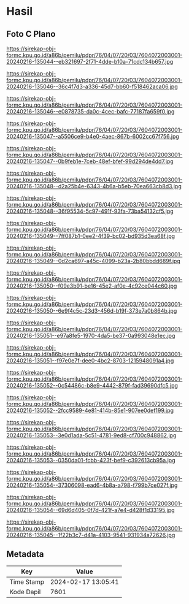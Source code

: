 # Hasil

## Foto C Plano

https://sirekap-obj-formc.kpu.go.id/a86b/pemilu/pdpr/76/04/07/20/03/7604072003001-20240216-135044--eb321697-2f71-4dde-b10a-71cdc134b657.jpg

https://sirekap-obj-formc.kpu.go.id/a86b/pemilu/pdpr/76/04/07/20/03/7604072003001-20240216-135046--36c4f7d3-a336-45d7-bb60-f518462aca06.jpg

https://sirekap-obj-formc.kpu.go.id/a86b/pemilu/pdpr/76/04/07/20/03/7604072003001-20240216-135046--e0878735-da0c-4cec-bafc-77187fa659f0.jpg

https://sirekap-obj-formc.kpu.go.id/a86b/pemilu/pdpr/76/04/07/20/03/7604072003001-20240216-135047--a5506ce9-b4e0-4aec-867b-6002cc67f756.jpg

https://sirekap-obj-formc.kpu.go.id/a86b/pemilu/pdpr/76/04/07/20/03/7604072003001-20240216-135047--0b9feb1e-7ceb-48ef-bfef-99d294de4dd7.jpg

https://sirekap-obj-formc.kpu.go.id/a86b/pemilu/pdpr/76/04/07/20/03/7604072003001-20240216-135048--d2a25b4e-6343-4b6a-b5eb-70ea663cb8d3.jpg

https://sirekap-obj-formc.kpu.go.id/a86b/pemilu/pdpr/76/04/07/20/03/7604072003001-20240216-135048--36f95534-5c97-491f-93fa-73ba54132cf5.jpg

https://sirekap-obj-formc.kpu.go.id/a86b/pemilu/pdpr/76/04/07/20/03/7604072003001-20240216-135049--7ff087b1-0ee2-4f39-bc02-bd935d3ea68f.jpg

https://sirekap-obj-formc.kpu.go.id/a86b/pemilu/pdpr/76/04/07/20/03/7604072003001-20240216-135049--0d2ca697-a45c-4099-b23a-2b80bbdd689f.jpg

https://sirekap-obj-formc.kpu.go.id/a86b/pemilu/pdpr/76/04/07/20/03/7604072003001-20240216-135050--f09e3b91-be16-45e2-af0e-4c92ce044c60.jpg

https://sirekap-obj-formc.kpu.go.id/a86b/pemilu/pdpr/76/04/07/20/03/7604072003001-20240216-135050--6e9f4c5c-23d3-456d-b19f-373e7a0b864b.jpg

https://sirekap-obj-formc.kpu.go.id/a86b/pemilu/pdpr/76/04/07/20/03/7604072003001-20240216-135051--e97a8fe5-1970-4da5-be37-0a993048e1ec.jpg

https://sirekap-obj-formc.kpu.go.id/a86b/pemilu/pdpr/76/04/07/20/03/7604072003001-20240216-135051--f97e0e7f-dee0-4bc2-8703-1215948091a4.jpg

https://sirekap-obj-formc.kpu.go.id/a86b/pemilu/pdpr/76/04/07/20/03/7604072003001-20240216-135052--0c54486c-b8e9-4442-879f-fad39690dfc5.jpg

https://sirekap-obj-formc.kpu.go.id/a86b/pemilu/pdpr/76/04/07/20/03/7604072003001-20240216-135052--2fcc9589-4e81-414b-85e1-907ee0def199.jpg

https://sirekap-obj-formc.kpu.go.id/a86b/pemilu/pdpr/76/04/07/20/03/7604072003001-20240216-135053--3e0d1ada-5c51-4781-9ed8-cf700c948862.jpg

https://sirekap-obj-formc.kpu.go.id/a86b/pemilu/pdpr/76/04/07/20/03/7604072003001-20240216-135053--0350da01-fcbb-423f-bef9-c392613cb95a.jpg

https://sirekap-obj-formc.kpu.go.id/a86b/pemilu/pdpr/76/04/07/20/03/7604072003001-20240216-135054--37306098-ead6-4b8a-a798-f799b7ce027f.jpg

https://sirekap-obj-formc.kpu.go.id/a86b/pemilu/pdpr/76/04/07/20/03/7604072003001-20240216-135054--69d6d405-0f7d-421f-a7e4-d428f1d33195.jpg

https://sirekap-obj-formc.kpu.go.id/a86b/pemilu/pdpr/76/04/07/20/03/7604072003001-20240216-135045--1f22b3c7-d41a-4103-9541-931934a72626.jpg


## Metadata

| Key        | Value               |
| ---------- | ------------------- |
| Time Stamp | 2024-02-17 13:05:41 |
| Kode Dapil | 7601                |



